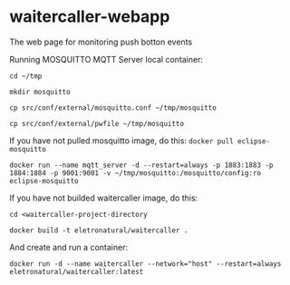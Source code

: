 # waitercaller-webapp
The web page for monitoring push botton events

Running MOSQUITTO MQTT Server local container:

```cd ~/tmp```

```mkdir mosquitto```

```cp src/conf/external/mosquitto.conf ~/tmp/mosquitto```

```cp src/conf/external/pwfile ~/tmp/mosquitto```

If you have not pulled mosquitto image, do this: ```docker pull eclipse-mosquitto```

```docker run --name mqtt_server -d --restart=always -p 1883:1883 -p 1884:1884 -p 9001:9001 -v ~/tmp/mosquitto:/mosquitto/config:ro eclipse-mosquitto```

If you have not builded waitercaller image, do this: 

```cd <waitercaller-project-directory```

```docker build -t eletronatural/waitercaller .```

And create and run a container:

```docker run -d --name waitercaller --network="host" --restart=always eletronatural/waitercaller:latest```
